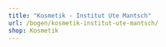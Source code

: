 ```yaml
---
title: "Kosmetik - Institut Ute Mantsch"
url: /bogen/kosmetik-institut-ute-mantsch/
shop: Kosmetik
---
```

